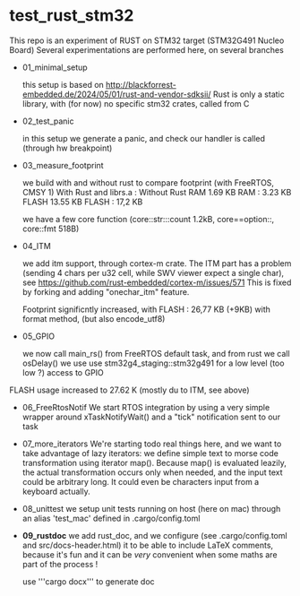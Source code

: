 # test_rust_stm32

This repo is an experiment of RUST on STM32 target (STM32G491 Nucleo Board)
Several experimentations are performed here, on several branches

* 01_minimal_setup

  this setup is based on http://blackforrest-embedded.de/2024/05/01/rust-and-vendor-sdksii/
  Rust is only a static library, with (for now) no specific stm32 crates, called from C


* 02_test_panic

  in this setup we generate a panic, and check our handler is called (through hw breakpoint)
  
* 03_measure_footprint

  we build with and without rust to compare footprint (with FreeRTOS, CMSY 1)
  With Rust and librs.a :        Without Rust
  	RAM     1.69 KB              RAM : 3.23 KB
  	FLASH   13.55 KB             FLASH : 17,2 KB
  	
  	we have a few core function (core::str:::count 1.2kB, core==option::, core::fmt 518B)
  	
* 04_ITM

  we add itm support, through cortex-m crate. The ITM part has a problem (sending 4 chars per 
  u32 cell, while SWV viewer expect a single char), see https://github.com/rust-embedded/cortex-m/issues/571
  This is fixed by forking and adding "onechar_itm" feature.
  
  Footprint significntly increased, with FLASH : 26,77 KB (+9KB) with format method, (but also encode_utf8)

* 05_GPIO

  we now call main_rs() from FreeRTOS default task, and from rust we call osDelay()
  we use use stm32g4_staging::stm32g491 for a low level (too low ?) access to GPIO

 FLASH  usage increased to 27.62 K (mostly du to ITM, see above)

* 06_FreeRtosNotif
  We start RTOS integration by using a very simple wrapper around xTaskNotifyWait()
  and a "tick" notification sent to our task

* 07_more_iterators
  We're starting todo real things here, and we want to take advantage of
  lazy iterators: we define simple text to morse code transformation
  using iterator map(). 
  Because map() is evaluated leazily, the actual transformation occurs only
  when needed, and the input text could be arbitrary long. It could even
  be characters input from a keyboard actually.

* 08_unittest
  we setup unit tests running on host (here on mac) through an
  alias 'test_mac' defined in .cargo/config.toml

* **09_rustdoc**
  we add rust_doc, and we configure (see .cargo/config.toml and src/docs-header.html) 
  it to be able to include LaTeX comments, because it's fun and it can be
  *very* convenient when some maths are part of the process !
  
  use '''cargo docx''' to generate doc
